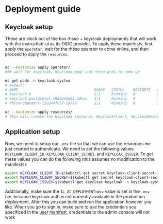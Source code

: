 # Deployment guide

## Keycloak setup

These are stock out of the box rhsso + keycloak deployments that will work with the instructlab-ui as its OIDC provider.
To apply these manifests, first apply the `operator`, wait for the rhsso operator to come online, and then proceed to
apply the `resources`.

```bash

oc --kustomize apply operator/
### wait for keycloak, keycloak-psql and rhsso pods to come up

oc get pods -n keycloak-system
# expect:
# NAME                                   READY   STATUS    RESTARTS   AGE
# keycloak-0                             1/1     Running   0          32h
# keycloak-postgresql-5965b4dd55-22hsc   1/1     Running   0          11d
# rhsso-operator-758844f657-s97k9        1/1     Running   0          32h

oc --kustomize apply resources/
# This will create the Keycloak instance, KeycloakClient, KeycloakRealm, and a dummy user
```

## Application setup

Now, we need to setup our `.env` file so that we can use the resources we just created to authenticate. 
We need to set the following values: `KEYCLOAK_CLIENT_ID`, `KEYCLOAK_CLIENT_SECRET`, and `KEYCLOAK_ISSUER`.
To get these values you can do the following (this assumes no modification to the manifests):

```bash
export KEYCLOAK_CLIENT_ID=$(kubectl get secret keycloak-client-secret-instructlab-ui -n keycloak-system -o yaml | yq .data.CLIENT_ID | base64 -d)
export KEYCLOAK_CLIENT_SECRET=$(kubectl get secret keycloak-client-secret-instructlab-ui -n keycloak-system -o yaml | yq .data.CLIENT_SECRET | base64 -d)
export KEYCLOAK_ISSUER=$(kubectl get keycloak keycloak -n keycloak-system -o jsonpath='{.status.externalURL}')/auth/realms/instructlab-ui
```

Additionally, make sure the `IL_UI_DEPLOYMENT=dev` value is set in the `.env` file, because keycloak auth is not currently available
in the production deployment. After this you can build and run the application however you like. When you go to sign in, make sure
to use the credentials you specificed in the [user manifest](/resources/user.yaml), credentials to the admin console will not work

